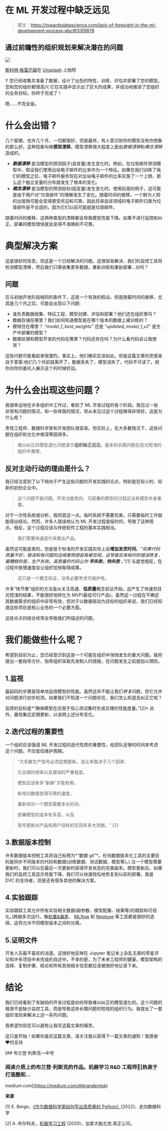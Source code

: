 # 在 ML 开发过程中缺乏远见

> 原文：<https://towardsdatascience.com/lack-of-foresight-in-the-ml-development-process-ebc9f33f9878>

## 通过前瞻性的组织规划来解决潜在的问题

![](img/c569f061e3d075a15e10f3a51a5a5e6e.png)

[斯科特·格雷厄姆](https://unsplash.com/@homajob?utm_source=unsplash&utm_medium=referral&utm_content=creditCopyText)在 [Unsplash](https://unsplash.com/s/photos/machine-planning?utm_source=unsplash&utm_medium=referral&utm_content=creditCopyText) 上拍照

Y 您已经收集并准备了数据，设计了出色的特性，训练、评估并部署了您的模型。您和您的组织都很高兴:它在实践中显示出了巨大的成果，并成功地推进了您组织的业务目标。你终于完成了！

嗯……不完全是。

# 什么会出错？

几个星期，也许几个月，一切都很好，但是最终，有人意识到你的模型没有你想象的那么好。这种现象叫做**模型漂移**。模型漂移很大程度上是由*数据漂移*和*概念漂移*造成的。

*   ***数据漂移*** 是当模型的预测因子(自变量)发生变化时。例如，在垃圾邮件预测模型中，假设我们使用出站电子邮件的比率作为一个特征。如果在我们训练了我们的模型之后，电子邮件服务现在对出站电子邮件的比率实施了一个上限，那么这个独立变量的分布就发生了根本的变化。
*   ***概念漂移*** 是当模型的预测目标(因变量)发生变化时。使用前面的例子，这可能是由于用户对“垃圾邮件”的理解发生了变化。随着时间的推移，一个鲜为人知的出版物可能会变得更受欢迎和可靠，因此将来自该领域的电子邮件归类为垃圾邮件是不合适的，因为它们以前可能就是垃圾邮件。

随着时间的推移，这两种类型的漂移都会导致模型性能下降。如果不进行监控和纠正，部署的模型很快就会变得不准确和不可靠。

# 典型解决方案

这是很好的信息，但这是一个已经解决的问题。这很容易解决，我们的监控工具将检测模型漂移，然后我们只需收集更多数据，重新训练和重新部署…对吗？

## 问题

在与初始开发阶段相同的条件下，这是一个有效的假设。但是随着时间的推移，尤其是几个月之后，可能会出现以下问题:

*   谁负责数据收集、特征工程、模型创建、评估和部署？他们还在组织里吗？
*   数据存储在哪里？我们如何知道模型是在哪个版本的数据上被训练的？
*   模特住在哪里？ *"model_1_best_weights"* 还是 *"updated_model_1_v2"* 是生产中部署的模型？
*   数据处理和模型开发的代码在哪里？代码还存在吗？为什么看代码会让我想哭？

这些问题可能看起来很激烈。事实上，他们确实应该如此。但是这篇文章的灵感来自于答案:他们几个月前就离开了，数据丢失了，模型消失了，代码不可读了。祝你向你的委托人展示这个的时候好运。

# 为什么会出现这些问题？

我很幸运地在许多组织中工作过，看到了 ML 开发过程的各个阶段。我见过一些非常有问题的情况，和一些体面的情况，但从未见过这个过程做得非常好。这是为什么呢？

责怪工程师、数据科学家和开发团队很容易。但实际上，在大多数情况下，这些问题在组织和文化中根深蒂固得多。

> 难以纠正的模型退化问题源于**组织缺乏远见**。基本的长期问题在目光短浅的组织中激增。

## 反对主动行动的理由是什么？

我已经注意到了以下倾向于产生这些问题的开发实践的论点，特别是在较小的、较新的初创企业中。

> 这个问题不是问题。开发功能性的、可部署的模型的过程远没有模型本身重要。

对于一次性系统或分析，我同意这一点。临时系统不需要完美，只需要临时工作就能得出结论。然而，许多人错误地认为 ML 开发过程是临时的，导致了这种观点。相反，这个过程应该与传统软件工程的基本实践相当。

> 我们需要快速迭代来推出产品。

虽然这可能是真的，但是低于标准的开发实践实际上会**增加发货时间**。*“如果代码质量不好，错误和有问题的边缘案例很容易被忽视。这导致后来耗时的错误修复，最糟糕的是，生产失败。高质量的代码让你* ***早失败，快失败*** *。”[1]* 与直觉相反，在过程中放慢速度会让组织加快取得成果。

> 这只是一个概念验证，没有必要考虑可维护性。

许多“快节奏”组织的方法是从关注高速、**低质量**概念验证开始。这产生了快速但目光短浅的结果，不能很好地转化为 MVP(最低可行产品)。虽然这一过程在不确定其数据需求的组织中非常有效，但对于以数据驱动为目标的组织来说，我们已经知道这些项目是核心业务的一个必要方面。

这些论点的结合经常会导致我们所描述的问题。

# 我们能做些什么呢？

希望到目前为止，您已经意识到这是一个可能在组织中悄悄发生的重大问题。我将提出一套指导方针，指导组织采取先发制人的措施，在问题发生之前就加以预防。

## 1.监视

最起码的步骤是简单地监控模型的性能。虽然这并不能让我们*修复*问题，但它允许对问题进行初步检测。如果我们不知道一个问题存在，我们怎么知道去纠正它呢？

监控的目标是*“确保模型在应用于信心测试集时生成合理的性能度量。”[2]* 此外，置信集应定期更新，以说明上述分布变化。

## 2.迭代过程的重要性

一个组织应该强调 ML 开发过程的迭代性质的重要性，给团队足够的时间来考虑这个问题。不应低估维护周期。

> “大多数生产型号必须定期更新。该比率取决于几个因素:
> 
> 它出错的频率以及错误的严重程度，
> 
> 模型应该有多“新鲜”才能有用，
> 
> 新培训数据变得可用的速度，
> 
> 重新培训一个模型需要多长时间，
> 
> 部署模型的成本有多高，以及
> 
> 型号更新对产品和用户目标的实现有多大贡献。" [2]

## 3.数据版本控制

许多数据版本控制工具将自己标榜为*“数据 git”*。任何数据版本化工具的主要目的是同步不同版本的代码和数据(训练数据、测试数据、模型等)。).当一个模型需要更新时，我们可以在最后一次更新时获得开发状态的完美副本。模型更新后，如果我们的监控工具显示性能下降，我们可以快速轻松地恢复到以前的部署。我是 DVC 的支持者，但是还有很多其他的解决方案。

## 4.实验跟踪

实验跟踪工具允许所有实验相关数据(超参数、模型配置、结果等)的跟踪和可视化。)跨越多次运行。像[权重&偏差](https://wandb.ai/site)、 [MLflow](https://mlflow.org/) 和 [Neptune](https://neptune.ai/) 等工具都是很好的选择。这将允许不同模型版本之间的分离。

## 5.证明文件

开发人员最不喜欢的消遣。这很好地反映在 Jupyter 笔记本上杂乱无章的零星评论和许多项目中未完成的自述中。不幸的是，为了未来工程师的健康，模型架构的选择、复制步骤、结论和所有其他相关信息都应该被很好地记录下来。

# 结论

我们已经看到了有缺陷的开发过程是如何导致难以纠正的模型退化的。这个问题的根源不是缺少监控工具，而是导致这些长期问题的短视的组织行为。我提出了一套组织准则来解决上述一系列问题。

我希望你现在可以避免让我写这篇文章的痛苦。

这只是开始！如果你喜欢这篇文章，请关注我以获得下一篇文章的通知！我感谢❤️的支持

[](https://medium.com/@brandenlisk) [## 布兰登·利斯克—中号

### 阅读介质上的布兰登·利斯克的作品。机器学习 R&D 工程师🤖|热衷于打造酷和…

medium.com](https://medium.com/@brandenlisk) 

**来源**

[1] E. Berge，[《作为数据科学家如何写出高质量的 Python》](/how-to-write-high-quality-python-as-a-data-scientist-cde99f582675)(2022)，走向数据科学

[2] A .布尔科夫，[机器学习工程](https://mlebook.com/) (2020)，加拿大魁北克:真正公司。